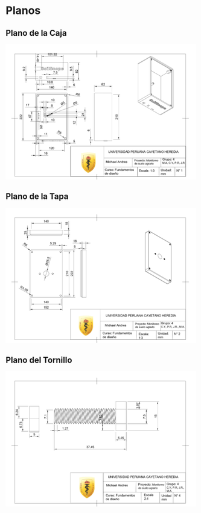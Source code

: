 # Planos 

## Plano de la Caja

![Planos](../IMAGENES/final10.jpg)

## Plano de la Tapa

![Planos](../IMAGENES/final11.jpg)

## Plano del Tornillo

![Planos](../IMAGENES/final12.jpg)
